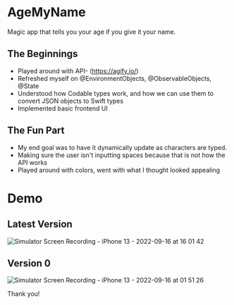 # AgeMyName
Magic app that tells you your age if you give it your name. 


## The Beginnings
- Played around with API- (https://agify.io/)
- Refreshed myself on @EnvironmentObjects, @ObservableObjects, @State
- Understood how Codable types work, and how we can use them to convert JSON objects to Swift types
- Implemented basic frontend UI


## The Fun Part
- My end goal was to have it dynamically update as characters are typed.
- Making sure the user isn't inputting spaces because that is not how the API works
- Played around with colors, went with what I thought looked appealing

# Demo




## Latest Version



![Simulator Screen Recording - iPhone 13 - 2022-09-16 at 16 01 42](https://user-images.githubusercontent.com/89492329/190723478-f57cb65d-c1b7-4496-8b57-af5f02017f67.gif)



## Version 0



![Simulator Screen Recording - iPhone 13 - 2022-09-16 at 01 51 26](https://user-images.githubusercontent.com/89492329/190815599-741a0d35-37a5-4364-9da6-9ba6207d643d.gif)

Thank you!
